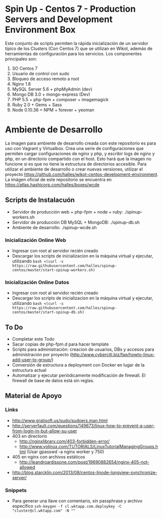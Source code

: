 # Spin Up - Centos 7 - Production Servers and Development Environment Box

Este conjunto de scripts permiten la rápida inicialización de un servidor típico de los Clusters (Con Centos 7) que se utilizan en Wikot, además de herramientas de configuración para los servicios. Los componentes principales son:

1. SO Centos 7
2. Usuario de control con sudo
3. Bloqueo de acceso remoto a root
4. Nginx 1.8
3. MySQL Server 5.6 + phpMyAdmin (dev)
4. Mongo DB 3.0 + mongo-express (Dev)
5. PHP 5.5 + php-fpm + composer + imagemagick
6. Ruby 2.0 + Gems + Sass
7. Node 0.10.36 + NPM + forever + yeoman

# Ambiente de Desarrollo

La imagen para ambiente de desarrollo creada con este repositorio es para uso con Vagrant y Virtualbox. Crea una serie de configuraciones que permiten cargar configuraciones de nginx y php, y escribir logs de nginx y php, en un directorio compartido con el host. Esto hará que la imagen no funcione si es que no tiene la estructura de directorios accesible. Para utilizar el ambiente de desarrollo o crear nuevas versiones, utilizar el proyecto https://github.com/halles/wikot-centos-development-environment. La imágen oficial de este repositorio se encuentra en https://atlas.hashicorp.com/halles/boxes/wcde

## Scripts de Instalacuón

* Servidor de producción web + php-fpm + node + ruby: ./spinup-workers.sh
* Servidor de producción DB MySQL + MongoDB: ./spinup-db.sh
* Ambiente de desarrollo: ./spinup-wcde.sh

### Inicialización Online Web

* Ingresar con root al servidor recién creado
* Descargar los scripts de inicializacion en la máquina virtual y ejecutar, utilizando ```bash <(curl -s https://raw.githubusercontent.com/halles/spinup-centos/master/start-spinup-workers.sh)```

### Inicialización Online Datos

* Ingresar con root al servidor recién creado
* Descargar los scripts de inicializacion en la máquina virtual y ejecutar, utilizando ```bash <(curl -s https://raw.githubusercontent.com/halles/spinup-centos/master/start-spinup-db.sh)```

## To Do

* Completar este Todo
* Sacar copias de php-fpm.d para hacer template
* Scripts para administración: creacion de usuarios, DBs y accesos para administración por proyecto (http://www.cyberciti.biz/faq/howto-linux-add-user-to-group/)
* Conversión de estructura a deployment con Docker en lugar de la estructura actual
* Automatizar y ejecutar periódicamente modificación de firewall. El firewall de base de datos está sin reglas.

## Material de Apoyo

### Links

* http://www.gratisoft.us/sudo/sudoers.man.html
* http://serverfault.com/questions/149673/linux-how-to-prevent-a-user-from-login-in-but-allow-su-user
* 403 en directorio
  * http://nginxlibrary.com/403-forbidden-error/
  * http://www.yolinux.com/TUTORIALS/LinuxTutorialManagingGroups.html (Usar gpasswd -a nginx worker y 750)
* 405 en nginx con archivos estáticos
  * http://leandroardissone.com/post/19690882654/nginx-405-not-allowed
* http://blog.starcklin.com/2013/08/centos-linode-longview-synchronize-server/

### Snippets

* Para generar una llave con comentario, sin passphrase y archivo específico
```ssh-keygen -f cl.wktapp.com.deploykey -C "cluster@cl.wktapp.com" -N ""```


